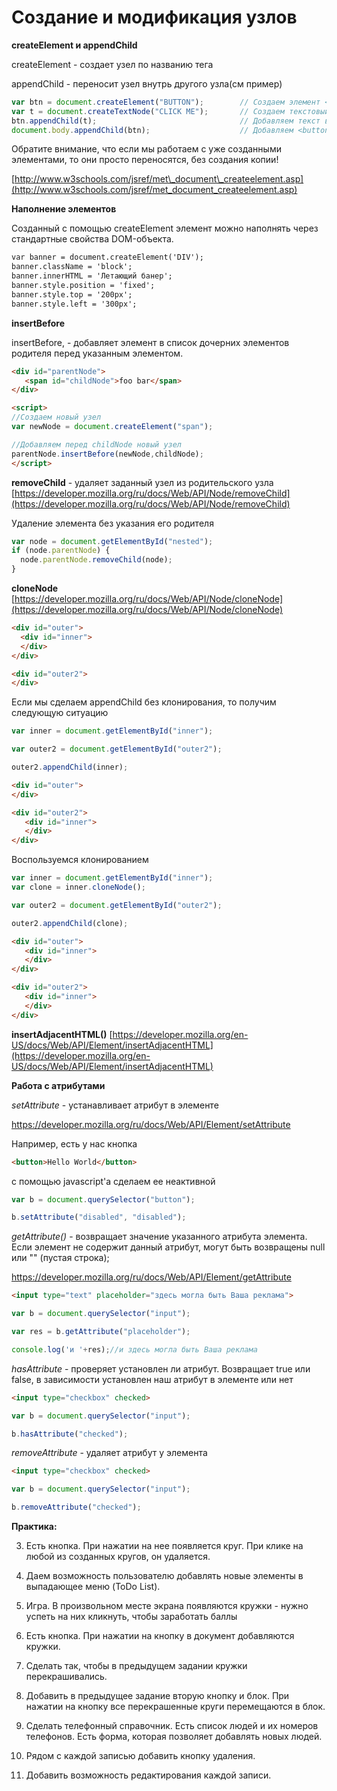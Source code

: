 # Создание и модификация узлов

**createElement и appendChild**

createElement - создает узел по названию тега

appendChild - переносит узел внутрь другого узла(см пример)

```js
var btn = document.createElement("BUTTON");        // Создаем элемент <button>
var t = document.createTextNode("CLICK ME");       // Создаем текстовый узел
btn.appendChild(t);                                // Добавляем текст в кнопку <button>
document.body.appendChild(btn);                    // Добавляем <button> в <body>
```

Обратите внимание, что если мы работаем с уже созданными элементами, то они просто переносятся, без создания копии!

[http://www.w3schools.com/jsref/met\_document\_createelement.asp](http://www.w3schools.com/jsref/met_document_createelement.asp)

**Наполнение элементов**

Созданный с помощью createElement элемент можно наполнять через стандартные свойства DOM-объекта.

```html
var banner = document.createElement('DIV');
banner.className = 'block';
banner.innerHTML = 'Летающий банер';
banner.style.position = 'fixed';
banner.style.top = '200px';
banner.style.left = '300px';
```

**insertBefore**

insertBefore, - добавляет элемент в  список дочерних элементов родителя перед указанным элементом.

```html
<div id="parentNode">
   <span id="childNode">foo bar</span>
</div>

<script>
//Создаем новый узел
var newNode = document.createElement("span");

//Добавляем перед childNode новый узел
parentNode.insertBefore(newNode,childNode);
</script>
```

**removeChild** - удаляет заданный узел из родительского узла 
[https://developer.mozilla.org/ru/docs/Web/API/Node/removeChild](https://developer.mozilla.org/ru/docs/Web/API/Node/removeChild)

Удаление элемента без указания его родителя

```js
var node = document.getElementById("nested");
if (node.parentNode) {
  node.parentNode.removeChild(node);
}
```

**cloneNode**  
[https://developer.mozilla.org/ru/docs/Web/API/Node/cloneNode](https://developer.mozilla.org/ru/docs/Web/API/Node/cloneNode)

```html
<div id="outer">
  <div id="inner">
  </div>
</div>

<div id="outer2">
</div>
```

Если мы сделаем appendChild без клонирования, то получим следующую ситуацию

```js
var inner = document.getElementById("inner");

var outer2 = document.getElementById("outer2");

outer2.appendChild(inner);
```

```html
<div id="outer">
</div>

<div id="outer2">
   <div id="inner">
   </div>
</div>
```

Воспользуемся клонированием

```js
var inner = document.getElementById("inner");
var clone = inner.cloneNode();

var outer2 = document.getElementById("outer2");

outer2.appendChild(clone);
```

```html
<div id="outer">
   <div id="inner">
   </div>
</div>

<div id="outer2">
   <div id="inner">
   </div>
</div>
```

**insertAdjacentHTML\(\)**
[https://developer.mozilla.org/en-US/docs/Web/API/Element/insertAdjacentHTML](https://developer.mozilla.org/en-US/docs/Web/API/Element/insertAdjacentHTML)


**Работа с атрибутами**

_setAttribute_ - устанавливает атрибут в элементе

https://developer.mozilla.org/ru/docs/Web/API/Element/setAttribute

Например, есть у нас кнопка

```html
<button>Hello World</button>
```

с помощью javascript'a сделаем ее неактивной

```js
var b = document.querySelector("button"); 

b.setAttribute("disabled", "disabled");
```

_getAttribute()_ - возвращает значение указанного атрибута элемента. Если элемент не содержит данный атрибут, могут быть возвращены null или "" (пустая строка);

https://developer.mozilla.org/ru/docs/Web/API/Element/getAttribute

```html
<input type="text" placeholder="здесь могла быть Ваша реклама">
```

```js
var b = document.querySelector("input"); 

var res = b.getAttribute("placeholder");

console.log('и '+res);//и здесь могла быть Ваша реклама
```

_hasAttribute_ - проверяет установлен ли атрибут. Возвращает true или false, в зависимости установлен наш атрибут в элементе или нет

```html
<input type="checkbox" checked>
```

```js
var b = document.querySelector("input"); 

b.hasAttribute("checked");
```
_removeAttribute_ - удаляет атрибут у элемента

```html
<input type="checkbox" checked>
```

```js
var b = document.querySelector("input"); 

b.removeAttribute("checked");
```

**Практика:**


3. Есть кнопка. При нажатии на нее появляется круг. При клике на любой из созданных кругов, он удаляется.

4. Даем возможность пользователю добавлять новые элементы в выпадающее меню \(ToDo List\).

5. Игра. В произвольном месте экрана появляются кружки - нужно успеть на них кликнуть, чтобы заработать баллы

6. Есть кнопка. При нажатии на кнопку в документ добавляются кружки.

7. Сделать так, чтобы в предыдущем задании кружки перекрашивались.

8. Добавить в предыдущее задание вторую кнопку и блок. При нажатии на кнопку все перекрашенные круги перемещаются в блок.

9. Сделать телефонный справочник. Есть список людей и их номеров телефонов. Есть форма, которая позволяет добавлять новых людей.

10. Рядом с каждой записью добавить кнопку удаления.

11. Добавить возможность редактирования каждой записи.



